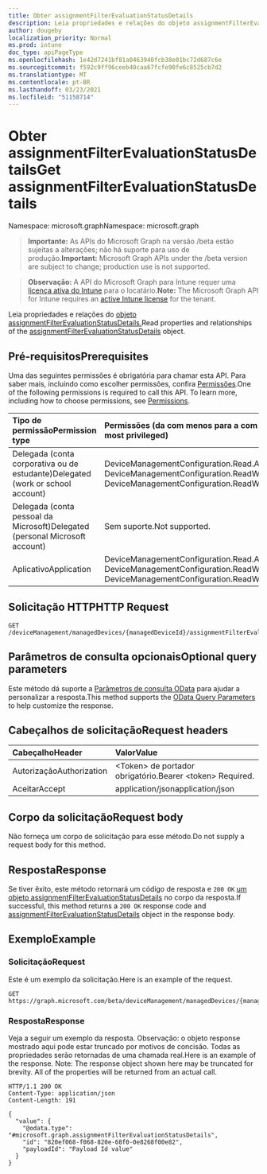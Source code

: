 ```yaml
---
title: Obter assignmentFilterEvaluationStatusDetails
description: Leia propriedades e relações do objeto assignmentFilterEvaluationStatusDetails.
author: dougeby
localization_priority: Normal
ms.prod: intune
doc_type: apiPageType
ms.openlocfilehash: 1e42d7241bf81a0463948fcb38e01bc72d687c6e
ms.sourcegitcommit: f592c9ff96ceeb40caa67fcfe90fe6c8525cb7d2
ms.translationtype: MT
ms.contentlocale: pt-BR
ms.lasthandoff: 03/23/2021
ms.locfileid: "51158714"
---
```

# <a name="get-assignmentfilterevaluationstatusdetails"></a><span data-ttu-id="4d6e3-103">Obter assignmentFilterEvaluationStatusDetails</span><span class="sxs-lookup"><span data-stu-id="4d6e3-103">Get assignmentFilterEvaluationStatusDetails</span></span>

<span data-ttu-id="4d6e3-104">Namespace: microsoft.graph</span><span class="sxs-lookup"><span data-stu-id="4d6e3-104">Namespace: microsoft.graph</span></span>

> <span data-ttu-id="4d6e3-105">**Importante:** As APIs do Microsoft Graph na versão /beta estão sujeitas a alterações; não há suporte para uso de produção.</span><span class="sxs-lookup"><span data-stu-id="4d6e3-105">**Important:** Microsoft Graph APIs under the /beta version are subject to change; production use is not supported.</span></span>

> <span data-ttu-id="4d6e3-106">**Observação:** A API do Microsoft Graph para Intune requer uma [licença ativa do Intune](https://go.microsoft.com/fwlink/?linkid=839381) para o locatário.</span><span class="sxs-lookup"><span data-stu-id="4d6e3-106">**Note:** The Microsoft Graph API for Intune requires an [active Intune license](https://go.microsoft.com/fwlink/?linkid=839381) for the tenant.</span></span>

<span data-ttu-id="4d6e3-107">Leia propriedades e relações do [objeto assignmentFilterEvaluationStatusDetails.](../resources/intune-policyset-assignmentfilterevaluationstatusdetails.md)</span><span class="sxs-lookup"><span data-stu-id="4d6e3-107">Read properties and relationships of the [assignmentFilterEvaluationStatusDetails](../resources/intune-policyset-assignmentfilterevaluationstatusdetails.md) object.</span></span>

## <a name="prerequisites"></a><span data-ttu-id="4d6e3-108">Pré-requisitos</span><span class="sxs-lookup"><span data-stu-id="4d6e3-108">Prerequisites</span></span>
<span data-ttu-id="4d6e3-p101">Uma das seguintes permissões é obrigatória para chamar esta API. Para saber mais, incluindo como escolher permissões, confira [Permissões](/graph/permissions-reference).</span><span class="sxs-lookup"><span data-stu-id="4d6e3-p101">One of the following permissions is required to call this API. To learn more, including how to choose permissions, see [Permissions](/graph/permissions-reference).</span></span>

|<span data-ttu-id="4d6e3-111">Tipo de permissão</span><span class="sxs-lookup"><span data-stu-id="4d6e3-111">Permission type</span></span>|<span data-ttu-id="4d6e3-112">Permissões (da com menos para a com mais privilégios)</span><span class="sxs-lookup"><span data-stu-id="4d6e3-112">Permissions (from least to most privileged)</span></span>|
|:---|:---|
|<span data-ttu-id="4d6e3-113">Delegada (conta corporativa ou de estudante)</span><span class="sxs-lookup"><span data-stu-id="4d6e3-113">Delegated (work or school account)</span></span>|<span data-ttu-id="4d6e3-114">DeviceManagementConfiguration.Read.All, DeviceManagementConfiguration.ReadWrite.All</span><span class="sxs-lookup"><span data-stu-id="4d6e3-114">DeviceManagementConfiguration.Read.All, DeviceManagementConfiguration.ReadWrite.All</span></span>|
|<span data-ttu-id="4d6e3-115">Delegada (conta pessoal da Microsoft)</span><span class="sxs-lookup"><span data-stu-id="4d6e3-115">Delegated (personal Microsoft account)</span></span>|<span data-ttu-id="4d6e3-116">Sem suporte.</span><span class="sxs-lookup"><span data-stu-id="4d6e3-116">Not supported.</span></span>|
|<span data-ttu-id="4d6e3-117">Aplicativo</span><span class="sxs-lookup"><span data-stu-id="4d6e3-117">Application</span></span>|<span data-ttu-id="4d6e3-118">DeviceManagementConfiguration.Read.All, DeviceManagementConfiguration.ReadWrite.All</span><span class="sxs-lookup"><span data-stu-id="4d6e3-118">DeviceManagementConfiguration.Read.All, DeviceManagementConfiguration.ReadWrite.All</span></span>|

## <a name="http-request"></a><span data-ttu-id="4d6e3-119">Solicitação HTTP</span><span class="sxs-lookup"><span data-stu-id="4d6e3-119">HTTP Request</span></span>
<!-- {
  "blockType": "ignored"
}
-->
``` http
GET /deviceManagement/managedDevices/{managedDeviceId}/assignmentFilterEvaluationStatusDetails/{assignmentFilterEvaluationStatusDetailsId}
```

## <a name="optional-query-parameters"></a><span data-ttu-id="4d6e3-120">Parâmetros de consulta opcionais</span><span class="sxs-lookup"><span data-stu-id="4d6e3-120">Optional query parameters</span></span>
<span data-ttu-id="4d6e3-121">Este método dá suporte a [Parâmetros de consulta OData](/graph/query-parameters) para ajudar a personalizar a resposta.</span><span class="sxs-lookup"><span data-stu-id="4d6e3-121">This method supports the [OData Query Parameters](/graph/query-parameters) to help customize the response.</span></span>

## <a name="request-headers"></a><span data-ttu-id="4d6e3-122">Cabeçalhos de solicitação</span><span class="sxs-lookup"><span data-stu-id="4d6e3-122">Request headers</span></span>
|<span data-ttu-id="4d6e3-123">Cabeçalho</span><span class="sxs-lookup"><span data-stu-id="4d6e3-123">Header</span></span>|<span data-ttu-id="4d6e3-124">Valor</span><span class="sxs-lookup"><span data-stu-id="4d6e3-124">Value</span></span>|
|:---|:---|
|<span data-ttu-id="4d6e3-125">Autorização</span><span class="sxs-lookup"><span data-stu-id="4d6e3-125">Authorization</span></span>|<span data-ttu-id="4d6e3-126">&lt;Token&gt; de portador obrigatório.</span><span class="sxs-lookup"><span data-stu-id="4d6e3-126">Bearer &lt;token&gt; Required.</span></span>|
|<span data-ttu-id="4d6e3-127">Aceitar</span><span class="sxs-lookup"><span data-stu-id="4d6e3-127">Accept</span></span>|<span data-ttu-id="4d6e3-128">application/json</span><span class="sxs-lookup"><span data-stu-id="4d6e3-128">application/json</span></span>|

## <a name="request-body"></a><span data-ttu-id="4d6e3-129">Corpo da solicitação</span><span class="sxs-lookup"><span data-stu-id="4d6e3-129">Request body</span></span>
<span data-ttu-id="4d6e3-130">Não forneça um corpo de solicitação para esse método.</span><span class="sxs-lookup"><span data-stu-id="4d6e3-130">Do not supply a request body for this method.</span></span>

## <a name="response"></a><span data-ttu-id="4d6e3-131">Resposta</span><span class="sxs-lookup"><span data-stu-id="4d6e3-131">Response</span></span>
<span data-ttu-id="4d6e3-132">Se tiver êxito, este método retornará um código de resposta e `200 OK` [um objeto assignmentFilterEvaluationStatusDetails](../resources/intune-policyset-assignmentfilterevaluationstatusdetails.md) no corpo da resposta.</span><span class="sxs-lookup"><span data-stu-id="4d6e3-132">If successful, this method returns a `200 OK` response code and [assignmentFilterEvaluationStatusDetails](../resources/intune-policyset-assignmentfilterevaluationstatusdetails.md) object in the response body.</span></span>

## <a name="example"></a><span data-ttu-id="4d6e3-133">Exemplo</span><span class="sxs-lookup"><span data-stu-id="4d6e3-133">Example</span></span>

### <a name="request"></a><span data-ttu-id="4d6e3-134">Solicitação</span><span class="sxs-lookup"><span data-stu-id="4d6e3-134">Request</span></span>
<span data-ttu-id="4d6e3-135">Este é um exemplo da solicitação.</span><span class="sxs-lookup"><span data-stu-id="4d6e3-135">Here is an example of the request.</span></span>
``` http
GET https://graph.microsoft.com/beta/deviceManagement/managedDevices/{managedDeviceId}/assignmentFilterEvaluationStatusDetails/{assignmentFilterEvaluationStatusDetailsId}
```

### <a name="response"></a><span data-ttu-id="4d6e3-136">Resposta</span><span class="sxs-lookup"><span data-stu-id="4d6e3-136">Response</span></span>
<span data-ttu-id="4d6e3-p102">Veja a seguir um exemplo da resposta. Observação: o objeto response mostrado aqui pode estar truncado por motivos de concisão. Todas as propriedades serão retornadas de uma chamada real.</span><span class="sxs-lookup"><span data-stu-id="4d6e3-p102">Here is an example of the response. Note: The response object shown here may be truncated for brevity. All of the properties will be returned from an actual call.</span></span>
``` http
HTTP/1.1 200 OK
Content-Type: application/json
Content-Length: 191

{
  "value": {
    "@odata.type": "#microsoft.graph.assignmentFilterEvaluationStatusDetails",
    "id": "820ef068-f068-820e-68f0-0e8268f00e82",
    "payloadId": "Payload Id value"
  }
}
```




